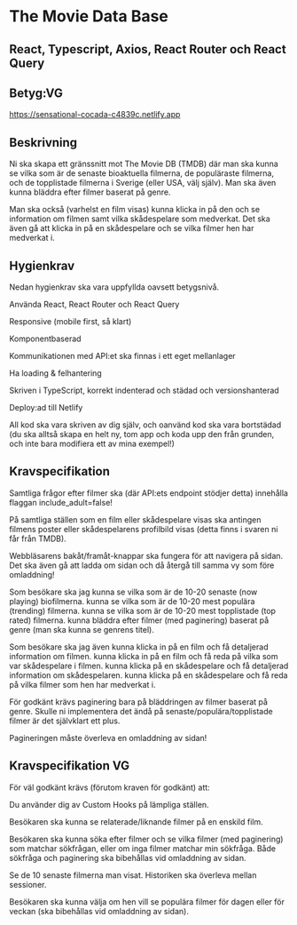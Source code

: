 # The Movie Data Base 
## React, Typescript, Axios, React Router och React Query

## Betyg:VG 

https://sensational-cocada-c4839c.netlify.app


 ## Beskrivning
Ni ska skapa ett gränssnitt mot The Movie DB (TMDB) där man ska kunna se vilka som är de senaste bioaktuella filmerna, de populäraste filmerna, och de topplistade filmerna i Sverige (eller USA, välj själv). Man ska även kunna bläddra efter filmer baserat på genre.

Man ska också (varhelst en film visas) kunna klicka in på den och se information om filmen samt vilka skådespelare som medverkat. Det ska även gå att klicka in på en skådespelare och se vilka filmer hen har medverkat i.

## Hygienkrav
Nedan hygienkrav ska vara uppfyllda oavsett betygsnivå.

Använda React, React Router och React Query

Responsive (mobile first, så klart)

Komponentbaserad

Kommunikationen med API:et ska finnas i ett eget mellanlager

Ha loading & felhantering

Skriven i TypeScript, korrekt indenterad och städad och versionshanterad

Deploy:ad till Netlify

All kod ska vara skriven av dig själv, och oanvänd kod ska vara bortstädad (du ska alltså skapa en helt ny, tom app och koda upp den från grunden, och inte bara modifiera ett av mina exempel!)


## Kravspecifikation
Samtliga frågor efter filmer ska (där API:ets endpoint stödjer detta) innehålla flaggan include_adult=false!

På samtliga ställen som en film eller skådespelare visas ska antingen filmens poster eller skådespelarens profilbild visas (detta finns i svaren ni får från TMDB).

Webbläsarens bakåt/framåt-knappar ska fungera för att navigera på sidan. Det ska även gå att ladda om sidan och då återgå till samma vy som före omladdning!

Som besökare ska jag
kunna se vilka som är de 10-20 senaste (now playing) biofilmerna.
kunna se vilka som är de 10-20 mest populära (trending) filmerna.
kunna se vilka som är de 10-20 mest topplistade (top rated) filmerna.
kunna bläddra efter filmer (med paginering) baserat på genre (man ska kunna se genrens titel).

Som besökare ska jag även
kunna klicka in på en film och få detaljerad information om filmen.
kunna klicka in på en film och få reda på vilka som var skådespelare i filmen.
kunna klicka på en skådespelare och få detaljerad information om skådespelaren.
kunna klicka på en skådespelare och få reda på vilka filmer som hen har medverkat i.

För godkänt krävs paginering bara på bläddringen av filmer baserat på genre. Skulle ni implementera det ändå på senaste/populära/topplistade filmer är det självklart ett plus. 

Pagineringen måste överleva en omladdning av sidan!

## Kravspecifikation VG
För väl godkänt krävs (förutom kraven för godkänt) att:

Du använder dig av Custom Hooks på lämpliga ställen.

Besökaren ska kunna se relaterade/liknande filmer på en enskild film.

Besökaren ska kunna söka efter filmer och se vilka filmer (med paginering) som matchar sökfrågan, eller om inga filmer matchar min sökfråga. Både sökfråga och paginering ska bibehållas vid omladdning av sidan.

Se de 10 senaste filmerna man visat. Historiken ska överleva mellan sessioner.

Besökaren ska kunna välja om hen vill se populära filmer för dagen eller för veckan (ska bibehållas vid omladdning av sidan).
